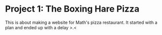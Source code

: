 # Project 1: The Boxing Hare Pizza
This is about making a website for Math's pizza restaurant.
It started with a plan and ended up with a delay >.<
